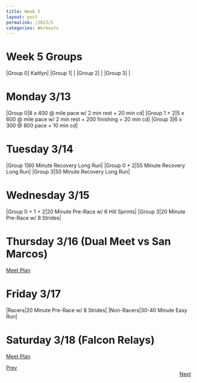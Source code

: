```yaml
---
title: Week 5
layout: post
permalink: /2023/5
categories: Workouts
---
```



# Week 5 Groups

|Group 0| Kaitlyn|
|Group 1| |
|Group 2| |
|Group 3| |

# Monday 3/13 

|Group 0|8 x 400 @ mile pace w/ 2 min rest + 20 min cd|
|Group 1 + 2|5 x 600 @ mile pace w/ 2 min rest + 200 finishing + 20 min cd|
|Group 3|6 x 300 @ 800 pace + 10 min cd|

# Tuesday 3/14

|Group 1|60 Minute Recovery Long Run|
|Group 0 + 2|55 Minute Recovery Long Run|
|Group 3|50 Minute Recovery Long Run|

# Wednesday 3/15

|Group 0 + 1 + 2|20 Minute Pre-Race w/ 6 Hill Sprints|
|Group 3|20 Minute Pre-Race w/ 8 Strides|

# Thursday 3/16 (Dual Meet vs San Marcos)

[Meet Plan]({{site.baseurl}}/2023/SM)

# Friday 3/17

|Racers|20 Minute Pre-Race w/ 8 Strides|
|Non-Racers|30-40 Minute Easy Run|

# Saturday 3/18 (Falcon Relays)

[Meet Plan]({{site.baseurl}}/2023/FR)

<div style="text-align: left"> <a href="{{site.baseurl}}/2023/4">Prev</a></div> 
<div style="text-align: right"> <a href="{{site.baseurl}}/2023/6">Next</a></div>